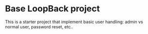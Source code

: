# Base LoopBack project

This is a starter project that implement basic user handling: admin vs normal user, password reset, etc..
